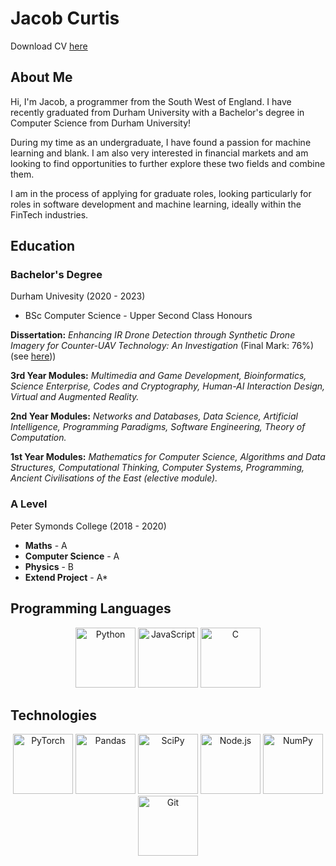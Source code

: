 # Jacob Curtis

Download CV [here](https://drive.google.com/file/d/1XFOZewQq0S97otZ1RTPXcJ0ibfyHagX7/view?usp=sharing)

## About Me
Hi, I'm Jacob, a programmer from the South West of England. I have recently graduated from Durham University with a Bachelor's degree in Computer Science from Durham University!

During my time as an undergraduate, I have found a passion for machine learning and blank. I am also very interested in financial markets and am looking to find opportunities to further explore these two fields and combine them.

I am in the process of applying for graduate roles, looking particularly for roles in software development and machine learning, ideally within the FinTech industries.

## Education

### Bachelor's Degree
Durham Univesity (2020 - 2023)

 - BSc Computer Science - Upper Second Class Honours

**Dissertation:** *Enhancing IR Drone Detection through Synthetic Drone Imagery for Counter-UAV Technology: An Investigation* (Final Mark: 76%) (see [here](https://github.com/Jacob-Ismail-Curtis/synthetic-ir-drone-detection)))

**3rd Year Modules:** *Multimedia and Game Development, Bioinformatics, Science Enterprise, Codes and Cryptography, Human-AI Interaction Design, Virtual and Augmented Reality.*

**2nd Year Modules:** *Networks and Databases, Data Science, Artificial Intelligence, Programming Paradigms, Software Engineering, Theory of Computation.*

**1st Year Modules:** *Mathematics for Computer Science, Algorithms and Data Structures, Computational Thinking, Computer Systems, Programming, Ancient Civilisations of the East (elective module).*

### A Level
Peter Symonds College (2018 - 2020)

 - **Maths** - A
 - **Computer Science** - A
 - **Physics** - B
 - **Extend Project** - A*

## Programming Languages
<center><div>
    <img src="https://img.icons8.com/color/96/000000/python.png" width="96" title="Python"/>
    <img src="https://img.icons8.com/color/48/000000/javascript--v1.png" width="96" title="JavaScript"/>
    <img src="https://img.icons8.com/fluency/48/000000/c.png" width="96" title="C"/>

 </div></center>
 
 ## Technologies
<center><div>
    <img src="https://pytorch.org/assets/images/pytorch-logo.png" width="96" title="PyTorch"/>
    <img src="https://numfocus.org/wp-content/uploads/2016/07/pandas-logo-300.png" width="96" title="Pandas"/>
    <img src="https://scipy.org/images/logo.svg" width="96" title="SciPy"/>
    <img src="https://img.icons8.com/color/48/000000/nodejs.png" width="96" title="Node.js"/>
    <img src="https://user-images.githubusercontent.com/50221806/86498227-c985dc00-bd39-11ea-9135-3e82bab6d664.png" width="96" title="NumPy"/>
    <img src="https://img.icons8.com/color/48/000000/git.png" width="96" title="Git"/>
</div></center>

